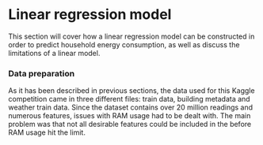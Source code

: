 # Linear regression model
This section will cover how a linear regression model can be constructed in order to predict household energy consumption, as well as discuss the limitations of a linear model. 

### Data preparation
As it has been described in previous sections, the data used for this Kaggle competition came in three different files: train data, building metadata and weather train data. 
Since the dataset contains over 20 million readings and numerous features, issues with RAM usage had to be dealt with. The main problem was that not all desirable features could 
be included in the before RAM usage hit the limit. 
